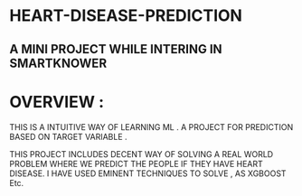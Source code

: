 # HEART-DISEASE-PREDICTION
## A MINI PROJECT WHILE INTERING IN SMARTKNOWER

# OVERVIEW : 


THIS IS A INTUITIVE WAY OF LEARNING ML .
A PROJECT FOR PREDICTION BASED ON TARGET VARIABLE .

THIS PROJECT INCLUDES DECENT WAY OF SOLVING A  REAL WORLD PROBLEM
WHERE WE PREDICT THE PEOPLE IF THEY HAVE HEART DISEASE.
I HAVE USED EMINENT  TECHNIQUES TO SOLVE , AS XGBOOST Etc.

